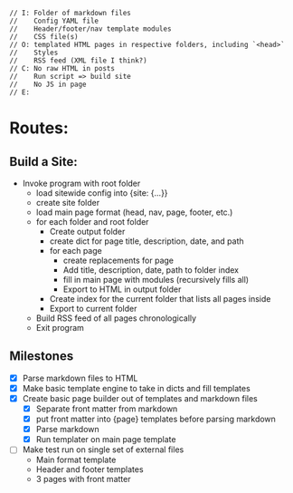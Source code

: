     // I: Folder of markdown files
    //    Config YAML file
    //    Header/footer/nav template modules
    //    CSS file(s)
    // O: templated HTML pages in respective folders, including `<head>`
    //    Styles
    //    RSS feed (XML file I think?)
    // C: No raw HTML in posts
    //    Run script => build site
    //    No JS in page
    // E:

# Routes:

## Build a Site:

* Invoke program with root folder
  * load sitewide config into {site: {...}}
  * create site folder
  * load main page format (head, nav, page, footer, etc.)
  * for each folder and root folder
    * Create output folder
    * create dict for page title, description, date, and path
    * for each page
      * create replacements for page
      * Add title, description, date, path to folder index
      * fill in main page with modules (recursively fills all)
      * Export to HTML in output folder
    * Create index for the current folder that lists all pages inside
    * Export to current folder
  * Build RSS feed of all pages chronologically
  * Exit program

## Milestones

* [x] Parse markdown files to HTML
* [x] Make basic template engine to take in dicts and fill templates
* [x] Create basic page builder out of templates and markdown files
  * [x] Separate front matter from markdown
  * [x] put front matter into {page} templates before parsing markdown
  * [x] Parse markdown
  * [x] Run templater on main page template
* [ ] Make test run on single set of external files
  * Main format template
  * Header and footer templates
  * 3 pages with front matter